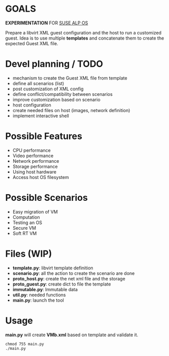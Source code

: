 # GOALS

**EXPERIMENTATION** FOR [SUSE ALP OS](https://documentation.suse.com/alp/all/)

Prepare a libvirt XML guest configuration and the host to run a customized guest.
Idea is to use multiple **templates** and concatenate them to create the
expected Guest XML file.

# Devel planning / TODO

* mechanism to create the Guest XML file from template
* define all scenarios (list)
* post customization of XML config
* define conflict/compatibility between scenarios
* improve customization based on scenario
* host configuration
* create needed files on host (images, network definition)
* implement interactive shell

# Possible Features

* CPU performance
* Video performance
* Network performance
* Storage performance
* Using host hardware
* Access host OS filesystem

# Possible Scenarios

* Easy migration of VM
* Computation
* Testing an OS
* Secure VM
* Soft RT VM

# Files (WIP)

* **template.py**: libvirt template definition
* **scenario.py**: all the action to create the scenario are done
* **proto_host.py**: create the net xml file and the storage
* **proto_guest.py**: create dict to file the template
* **immutable.py**: Immutable data
* **util.py**: needed functions
* **main.py**: launch the tool

# Usage

**main.py** will create **VMb.xml** based on template and validate it.

```
chmod 755 main.py
./main.py
```
